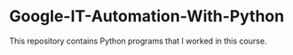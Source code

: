 # Google-IT-Automation-With-Python
This repository contains Python programs that I worked in this course.
